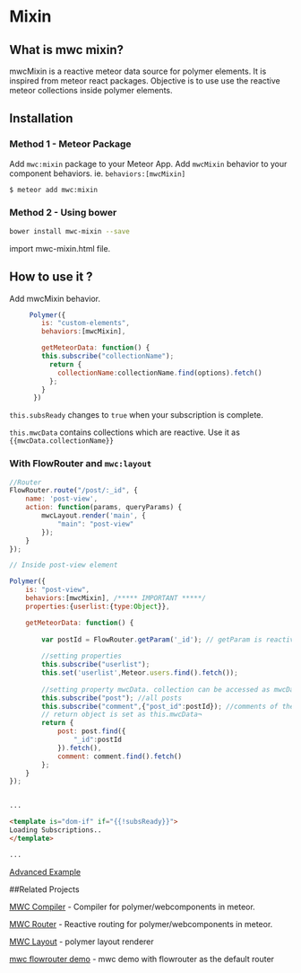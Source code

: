 <!--
  Title: Meteor Webcomponents Mixin, for Meteor Polymer integration
  Description: Mixin for polymer/webcomponents in meteor.
  -->
# Mixin


## What is mwc mixin?

mwcMixin is a reactive meteor data source for polymer elements. It is inspired from meteor react packages. Objective is to use use the
reactive meteor collections inside polymer elements.

## Installation

### Method 1 - Meteor Package
Add `mwc:mixin` package to your Meteor App. Add `mwcMixin` behavior to your component behaviors. ie. `behaviors:[mwcMixin]`

```sh
$ meteor add mwc:mixin
```
### Method 2 - Using bower

```sh
bower install mwc-mixin --save
```
import mwc-mixin.html file.

## How to use it ?

Add mwcMixin behavior.

```js
     Polymer({
        is: "custom-elements",
        behaviors:[mwcMixin],

        getMeteorData: function() {
        this.subscribe("collectionName");
          return {
            collectionName:collectionName.find(options).fetch()
          };
        }
      })
```

`this.subsReady` changes to `true` when your subscription is complete.

`this.mwcData` contains collections which are reactive. Use it as
`{{mwcData.collectionName}}`

### With FlowRouter and `mwc:layout`

```js
//Router
FlowRouter.route("/post/:_id", {
    name: 'post-view',
    action: function(params, queryParams) {
        mwcLayout.render('main', {
            "main": "post-view"
        });
    }
});

// Inside post-view element

Polymer({
    is: "post-view",
    behaviors:[mwcMixin], /***** IMPORTANT *****/
    properties:{userlist:{type:Object}},

    getMeteorData: function() {
        
        var postId = FlowRouter.getParam('_id'); // getParam is reactive.
        
        //setting properties
        this.subscribe("userlist");
        this.set('userlist',Meteor.users.find().fetch());
        
        //setting property mwcData. collection can be accessed as mwcData.collectionName.
        this.subscribe("post"); //all posts
        this.subscribe("comment",{"post_id":postId}); //comments of the current post only.
        // return object is set as this.mwcData¬
        return {
            post: post.find({
                "_id":postId
            }).fetch(),
            comment: comment.find().fetch()
        };
    }
});

```

```html

...

<template is="dom-if" if="{{!subsReady}}">
Loading Subscriptions..
</template>

...

```

[Advanced Example](https://github.com/HedCET/TorrentAlert)

##Related Projects

[MWC Compiler](https://github.com/meteorwebcomponents/compiler) - Compiler for polymer/webcomponents in meteor.

[MWC Router](https://github.com/meteorwebcomponents/router) - Reactive routing for polymer/webcomponents in meteor.

[MWC Layout](https://github.com/meteorwebcomponents/layout) - polymer layout renderer

[mwc flowrouter demo](https://github.com/meteorwebcomponents/demo-flowrouter) - mwc demo with flowrouter as the default router
